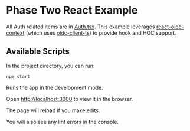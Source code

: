 # Phase Two React Example

All Auth related items are in [Auth.tsx]("./src/Auth.tsx"). This example leverages [react-oidc-context](https://github.com/authts/react-oidc-context/tree/f175dcba6ab09871b027d6a2f2224a17712b67c5) (which uses [oidc-client-ts](https://github.com/authts/oidc-client-ts)) to provide hook and HOC support.

## Available Scripts

In the project directory, you can run:

`npm start`

Runs the app in the development mode.

Open [http://localhost:3000](http://localhost:3000) to view it in the browser.

The page will reload if you make edits.

You will also see any lint errors in the console.
